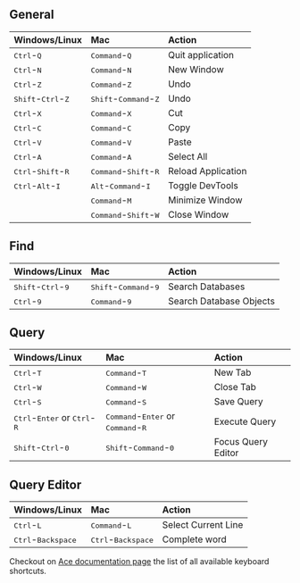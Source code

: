## General

| Windows/Linux                                 | Mac                                              | Action             |
| :-------------------------------------------- | :----------------------------------------------- | :----------------- |
| <kbd>Ctrl</kbd>-<kbd>Q</kbd>                  | <kbd>Command</kbd>-<kbd>Q</kbd>                  | Quit application   |
| <kbd>Ctrl</kbd>-<kbd>N</kbd>                  | <kbd>Command</kbd>-<kbd>N</kbd>                  | New Window         |
| <kbd>Ctrl</kbd>-<kbd>Z</kbd>                  | <kbd>Command</kbd>-<kbd>Z</kbd>                  | Undo               |
| <kbd>Shift</kbd>-<kbd>Ctrl</kbd>-<kbd>Z</kbd> | <kbd>Shift</kbd>-<kbd>Command</kbd>-<kbd>Z</kbd> | Undo               |
| <kbd>Ctrl</kbd>-<kbd>X</kbd>                  | <kbd>Command</kbd>-<kbd>X</kbd>                  | Cut                |
| <kbd>Ctrl</kbd>-<kbd>C</kbd>                  | <kbd>Command</kbd>-<kbd>C</kbd>                  | Copy               |
| <kbd>Ctrl</kbd>-<kbd>V</kbd>                  | <kbd>Command</kbd>-<kbd>V</kbd>                  | Paste              |
| <kbd>Ctrl</kbd>-<kbd>A</kbd>                  | <kbd>Command</kbd>-<kbd>A</kbd>                  | Select All         |
| <kbd>Ctrl</kbd>-<kbd>Shift</kbd>-<kbd>R</kbd> | <kbd>Command</kbd>-<kbd>Shift</kbd>-<kbd>R</kbd> | Reload Application |
| <kbd>Ctrl</kbd>-<kbd>Alt</kbd>-<kbd>I</kbd>   | <kbd>Alt</kbd>-<kbd>Command</kbd>-<kbd>I</kbd>   | Toggle DevTools    |
|                                               | <kbd>Command</kbd>-<kbd>M</kbd>                  | Minimize Window    |
|                                               | <kbd>Command</kbd>-<kbd>Shift</kbd>-<kbd>W</kbd> | Close Window       |

## Find

| Windows/Linux                                 | Mac                                              | Action                  |
| :-------------------------------------------- | :----------------------------------------------- | :---------------------- |
| <kbd>Shift</kbd>-<kbd>Ctrl</kbd>-<kbd>9</kbd> | <kbd>Shift</kbd>-<kbd>Command</kbd>-<kbd>9</kbd> | Search Databases        |
| <kbd>Ctrl</kbd>-<kbd>9</kbd>                  | <kbd>Command</kbd>-<kbd>9</kbd>                  | Search Database Objects |

## Query

| Windows/Linux                                                    | Mac                                                                    | Action             |
| :--------------------------------------------------------------- | :--------------------------------------------------------------------- | :----------------- |
| <kbd>Ctrl</kbd>-<kbd>T</kbd>                                     | <kbd>Command</kbd>-<kbd>T</kbd>                                        | New Tab            |
| <kbd>Ctrl</kbd>-<kbd>W</kbd>                                     | <kbd>Command</kbd>-<kbd>W</kbd>                                        | Close Tab          |
| <kbd>Ctrl</kbd>-<kbd>S</kbd>                                     | <kbd>Command</kbd>-<kbd>S</kbd>                                        | Save Query         |
| <kbd>Ctrl</kbd>-<kbd>Enter</kbd> or <kbd>Ctrl</kbd>-<kbd>R</kbd> | <kbd>Command</kbd>-<kbd>Enter</kbd> or <kbd>Command</kbd>-<kbd>R</kbd> | Execute Query      |
| <kbd>Shift</kbd>-<kbd>Ctrl</kbd>-<kbd>0</kbd>                    | <kbd>Shift</kbd>-<kbd>Command</kbd>-<kbd>0</kbd>                       | Focus Query Editor |

## Query Editor

| Windows/Linux                        | Mac                                  | Action              |
| :----------------------------------- | :----------------------------------- | :------------------ |
| <kbd>Ctrl</kbd>-<kbd>L</kbd>         | <kbd>Command</kbd>-<kbd>L</kbd>      | Select Current Line |
| <kbd>Ctrl</kbd>-<kbd>Backspace</kbd> | <kbd>Ctrl</kbd>-<kbd>Backspace</kbd> | Complete word       |

Checkout on [Ace documentation page](https://github.com/ajaxorg/ace/wiki/Default-Keyboard-Shortcuts) the list of all available keyboard shortcuts.
